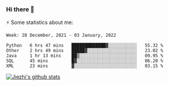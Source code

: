 ### Hi there 👋

⚡ Some statistics about me:


<!--START_SECTION:waka-->
```text
Week: 28 December, 2021 - 03 January, 2022

Python   6 hrs 47 mins   █████████████▓░░░░░░░░░░░   55.32 % 
Other    2 hrs 49 mins   █████▓░░░░░░░░░░░░░░░░░░░   23.02 % 
Java     1 hr 13 mins    ██▒░░░░░░░░░░░░░░░░░░░░░░   09.95 % 
SQL      45 mins         █▓░░░░░░░░░░░░░░░░░░░░░░░   06.20 % 
XML      23 mins         ▓░░░░░░░░░░░░░░░░░░░░░░░░   03.15 % 
```
<!--END_SECTION:waka-->





[![Jiezhi's github stats](https://github-readme-stats.vercel.app/api?username=Jiezhi&show_icons=true)](https://github.com/Jiezhi/github-readme-stats)

<!--
[![Top Langs](https://github-readme-stats.vercel.app/api/top-langs/?username=Jiezhi&hide=javascript,html)](https://github.com/Jiezhi/github-readme-stats)

**Jiezhi/Jiezhi** is a ✨ _special_ ✨ repository because its `README.md` (this file) appears on your GitHub profile.

Here are some ideas to get you started:

- 🔭 I’m currently working on ...
- 🌱 I’m currently learning ...
- 👯 I’m looking to collaborate on ...
- 🤔 I’m looking for help with ...
- 💬 Ask me about ...
- 📫 How to reach me: ...
- 😄 Pronouns: ...
- ⚡ Fun fact: ...
-->

